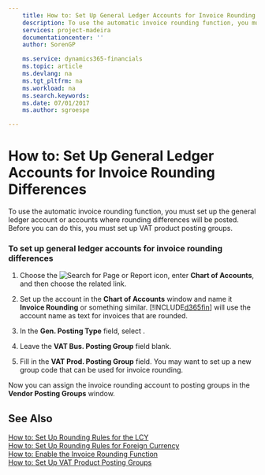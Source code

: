 ```yaml
---
    title: How to: Set Up General Ledger Accounts for Invoice Rounding Differences | Microsoft Docs
    description: To use the automatic invoice rounding function, you must set up the general ledger account or accounts where rounding differences will be posted. Before you can do this, you must set up VAT product posting groups.
    services: project-madeira
    documentationcenter: ''
    author: SorenGP

    ms.service: dynamics365-financials
    ms.topic: article
    ms.devlang: na
    ms.tgt_pltfrm: na
    ms.workload: na
    ms.search.keywords:
    ms.date: 07/01/2017
    ms.author: sgroespe

---
```

# How to: Set Up General Ledger Accounts for Invoice Rounding Differences
To use the automatic invoice rounding function, you must set up the general ledger account or accounts where rounding differences will be posted. Before you can do this, you must set up VAT product posting groups.  
  
### To set up general ledger accounts for invoice rounding differences  
  
1.  Choose the ![Search for Page or Report](media/ui-search/search_small.png "Search for Page or Report icon") icon, enter **Chart of Accounts**, and then choose the related link.  
  
2.  Set up the account in the **Chart of Accounts** window and name it **Invoice Rounding** or something similar. [!INCLUDE[d365fin](../../includes/d365fin_md.md)] will use the account name as text for invoices that are rounded.  
  
3.  In the **Gen. Posting Type** field, select <Blank>.  
  
4.  Leave the **VAT Bus. Posting Group** field blank.  
  
5.  Fill in the **VAT Prod. Posting Group** field. You may want to set up a new group code that can be used for invoice rounding.  
  
 Now you can assign the invoice rounding account to posting groups in the **Vendor Posting Groups** window.  
  
## See Also  
 [How to: Set Up Rounding Rules for the LCY](../how-to-set-up-rounding-rules-for-the-lcy.md)   
 [How to: Set Up Rounding Rules for Foreign Currency](../how-to-set-up-rounding-rules-for-foreign-currency.md)   
 [How to: Enable the Invoice Rounding Function](../how-to-enable-the-invoice-rounding-function.md)   
 [How to: Set Up VAT Product Posting Groups](../how-to-set-up-vat-product-posting-groups.md)